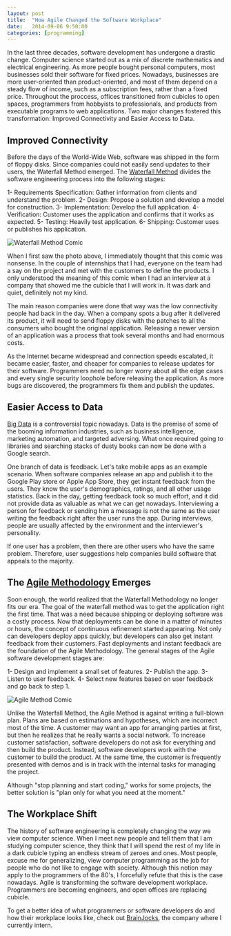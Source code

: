 ```yaml
---
layout: post
title:  "How Agile Changed the Software Workplace"
date:   2014-09-06 9:50:00
categories: [programming]
---
```


In the last three decades, software development has undergone a drastic change. Computer science started out as a mix of discrete mathematics and electrical engineering. As more people bought personal computers, most businesses sold their software for fixed prices. Nowadays, businesses are more user-oriented than product-oriented, and most of them depend on a steady flow of income, such as a subscription fees, rather than a fixed price. Throughout the proccess, offices transitioned from cubicles to open spaces, programmers from hobbyists to professionals, and products from executable programs to web applications. Two major changes fostered this transformation: Improved Connectivity and Easier Access to Data.

Improved Connectivity
----------------------
Before the days of the World-Wide Web, software was shipped in the form of floppy disks. Since companies could not easily send updates to their users, the Waterfall Method emerged. The [Waterfall Method][waterfall] divides the software engineering process into the following stages:

1- Requirements Specification: Gather information from clients and understand the problem.
2- Design: Propose a solution and develop a model for construction.
3- Implementation: Develop the full application.
4- Verification: Customer uses the application and confirms that it works as expected.
5- Testing: Heavily test application.
6- Shipping: Customer uses or publishes his application.

![Waterfall Method Comic](https://dl.dropboxusercontent.com/u/163831352/shamadeh.com%20assets/waterfall-comic.png)

When I first saw the photo above, I immediately thought that this comic was nonsense. In the couple of internships that I had, everyone on the team had a say on the project and met with the customers to define the products. I only understood the meaning of this comic when I had an interview at a company that showed me the cubicle that I will work in. It was dark and quiet, definitely not my kind.

The main reason companies were done that way was the low connectivity people had back in the day. When a company spots a bug after it delivered its product, it will need to send floppy disks with the patches to all the consumers who bought the original application. Releasing a newer version of an application was a process that took several months and had enormous costs.

As the Internet became widespread and connection speeds escalated, it became easier, faster, and cheaper for companies to release updates for their software. Programmers need no longer worry about all the edge cases and every single security loophole before releasing the application. As more bugs are discovered, the programmers fix them and publish the updates.

Easier Access to Data
---------------------
[Big Data][bigdata] is a controversial topic nowadays. Data is the premise of some of the booming information industries, such as business intelligence, marketing automation, and targeted adversing. What once required going to libraries and searching stacks of dusty books can now be done with a Google search.

One branch of data is feedback. Let's take mobile apps as an example scenario. When software companies release an app and publish it to the Google Play store or Apple App Store, they get instant feedback from the users. They know the user's demographics, ratings, and all other usage statistics. Back in the day, getting feedback took so much effort, and it did not provide data as valuable as what we can get nowadays. Interviewing a person for feedback or sending him a message is not the same as the user writing the feedback right after the user runs the app. During interviews, people are usually affected by the environment and the interviewer's personality.

If one user has a problem, then there are other users who have the same problem. Therefore, user suggestions help companies build software that appeals to the majority.

The [Agile Methodology][agile] Emerges
--------------------------------------
Soon enough, the world realized that the Waterfall Methodology no longer fits our era. The goal of the waterfall method was to get the application right the first time. That was a need because shipping or deploying software was a costly process. Now that deployments can be done in a matter of minutes or hours, the concept of continuous refinement started appearing. Not only can developers deploy apps quickly, but developers can also get instant feedback from their customers. Fast deployments and instant feedback are the foundation of the Agile Methodology. The general stages of the Agile software development stages are:

1- Design and implement a small set of features.
2- Publish the app.
3- Listen to user feedback.
4- Select new features based on user feedback and go back to step 1.

![Agile Method Comic](https://dl.dropboxusercontent.com/u/163831352/shamadeh.com%20assets/agile-comic.png)

Unlike the Waterfall Method, the Agile Method is against writing a full-blown plan. Plans are based on estimations and hypotheses, which are incorrect most of the time. A customer may want an app for arranging parties at first, but then he realizes that he really wants a social network. To increase customer satisfaction, software developers do not ask for everything and then build the product. Instead, software developers work with the customer to build the product. At the same time, the customer is frequently presented with demos and is in track with the internal tasks for managing the project.

Although "stop planning and start coding," works for some projects, the better solution is "plan only for what you need at the moment."

The Workplace Shift
-------------------
The history of software engineering is completely changing the way we view computer science. When I meet new people and tell them that I am studying computer science, they think that I will spend the rest of my life in a dark cubicle typing an endless stream of zeroes and ones. Most people, excuse me for generalizing, view computer programming as the job for people who do not like to engage with society. Although this notion may apply to the programmers of the 80's, I forcefully refute that this is the case nowadays. Agile is transforming the software development workplace. Programmers are becoming engineers, and open offices are replacing cubicle.

To get a better idea of what programmers or software developers do and how their workplace looks like, check out [BrainJocks][brainjocks], the company where I currently intern.

[waterfall]: http://en.wikipedia.org/wiki/Waterfall_model
[bigdata]: http://www.sas.com/en_us/insights/big-data/what-is-big-data.html
[agile]: http://agilemethodology.org/
[brainjocks]: http://brainjocks.com/company